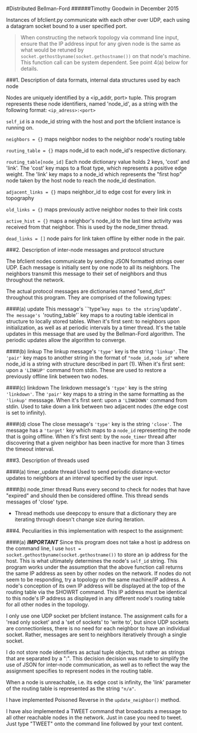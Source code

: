 #Distributed Bellman-Ford
######Timothy Goodwin in  December 2015

Instances of bfclient.py communicate with each other over UDP, each using a datagram socket bound to a user specified port.

>When constructing the network topology via command line input, ensure that the IP address input for any given node is the same as what would be retuned by `socket.gethostbyname(socket.gethostname())` on that node's machine. This function call can be system dependent. See point 4(a) below for details.

###1. Description of data formats, internal data structures used by each node

  Nodes are uniquely identified by a <ip_addr, port> tuple. This program represents these node identifiers, named 'node_id', as a string with the following format:
  `<ip_adress>:<port>`

  `self_id` is a node_id string with the host and port the bfclient instance is running on.

  `neighbors = {}` maps neighbor nodes to the neighbor node's routing table

  `routing_table = {}` maps node_id to each node_id's respective dictionary.

  `routing_table[node_id]`
  Each node dictionary value holds 2 keys, 'cost' and 'link'.
  The 'cost' key maps to a float type, which represents a positive edge weight.
  The 'link' key maps to a node_id which represents the "first hop" node taken by the host node to reach the node_id destination.

  `adjacent_links = {}` maps neighbor_id to edge cost for every link in topography

  `old_links = {}` maps previously active neighbor nodes to their link costs

  `active_hist = {}` maps a neighbor's node_id to the last time activity was received from that  neighbor. This is used by the node_timer thread.

  `dead_links = []` node pairs for link taken offline by either node in the pair.

###2. Description of inter-node messages and protocol structure

  The bfclient nodes communicate by sending JSON formatted strings over UDP. Each message is initially sent by one node to all its neighbors. The neighbors transmit this message to their set of neighbors and thus throughout the network.

  The actual protocol messages are dictionaries named "send_dict" throughout this program. They are comprised of the following types:

  ####(a) update
      This message's ``'type'` key maps to the string `'update'`.
      The message's `'routing_table'` key maps to a routing table identical in structure to locally stored tables.
      When it's first sent: to neighbors upon initialization, as well as at periodic intervals by a timer thread.
      It's the table updates in this message that are used by the Bellman-Ford algorithm. The periodic updates allow the algorithm to converge.

  ####(b) linkup
      The linkup message's `'type'` key is the string `'linkup'`.
      The `'pair'` key maps to another string in the format of `"node_id,node_id"`
      where node_id is a string with structure described in part (1).
      When it's first sent: upon a `'LINKUP'` command from stdin.
      These are used to restore a previously offline link between two nodes.

  ####(c) linkdown
      The linkdown message's `'type'` key is the string `'linkdown'`.
      The `'pair'` key maps to a string in the same formatting as the `'linkup'` messsage.
      When it's first sent: upon a `'LINKDOWN'` command from stdin.
      Used to take down a link between two adjacent nodes (the edge cost is set to infinity).

  ####(d) close
      The close message's `'type'` key is the string `'close'`.
      The message has a `'target'` key which maps to a `node_id` representing the node that is going offline.
      When it's first sent: by the `node_timer` thread after discovering that a given neighbor has been inactive for more than 3 times the timeout interval.

###3. Description of threads used

  ####(a) timer_update thread
      Used to send periodic distance-vector updates to neighbors at an interval specified by the user input.

  ####(b) node_timer thread
      Runs every second to check for nodes that have "expired" and should then be considered offline. This thread sends messages of 'close' type.

  - Thread methods use deepcopy to ensure that a dictionary they are iterating through doesn't change size during iteration.

###4. Peculiarities in this implementation with respect to the assignment:

  ####(a) **_IMPORTANT_**
      Since this program does not take a host ip address on the command line, I use
      `host = socket.gethostbyname(socket.gethostname())`
      to store an ip address for the host. This is what ultimately determines the node's `self_id` string.
      This program works under the assumption that the above function call returns the same IP address as seen by other nodes on the network.
      If nodes do not seem to be responding, try a topology on the same machine/IP address.
      A node's conception of its own IP address will be displayed at the top of the routing table via the SHOWRT command.
      This IP address must be identical to this node's IP address as displayed in any different node's routing table for all other nodes in the topology.

  I only use one UDP socket per bfclient instance. The assignment calls for a 'read only socket' and a 'set of sockets' to 'write to', but since UDP sockets are connectionless, there is no need for each neighbor to have an individual socket. Rather, messages are sent to neighbors iteratively through a single socket.

  I do not store node identifiers as actual tuple objects, but rather as    strings that are separated by a ":". This decision decision was made to simplify the use of JSON for inter-node communication, as well as to reflect the way the assignment specifies to represent nodes in the routing table.

  When a node is unreachable, i.e. its edge cost is infinity, the 'link' parameter of the routing table is represented as the string `"n/a"`.

  I have implemented Poisoned Reverse in the `update_neighbor()` method.

  I have also implemented a TWEET command that broadcasts a message to all other reachable nodes in the network. Just in case you need to tweet. Just type "TWEET" onto the command line followed by your text content.
